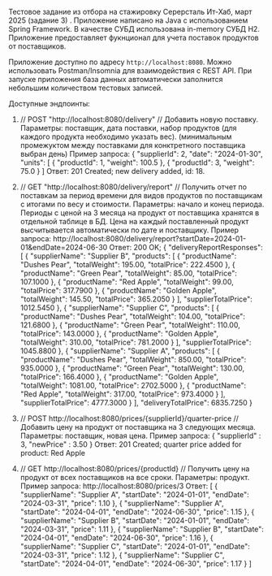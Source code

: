 Тестовое задание из отбора на стажировку Серерсталь Ит-Хаб, март 2025 (задание 3) .
Приложение написано на Java с использованием Spring Framework. В качестве СУБД использована in-memory СУБД H2.
Приложение предоставляет фукнционал для учета поставок продуктов от поставщиков.

Приложение доступно по адресу `http://localhost:8080`. Можно использовать Postman/Insomnia для взаимодействия с REST API.
При запуске приложения база данных автоматически заполнится небольшим количеством тестовых записей.

Доступные эндпоинты: 

  1. // POST "http://localhost:8080/delivery" //
     Добавить новую поставку. Параметры: поставщик, дата поставки, набор продуктов (для каждого продукта необходимо указать вес).
     (минимальным промежуктом между поставками для конктретного поставщика выбран день)
     Пример запроса:
     {
        "supplierId": 2,
        "date": "2024-01-30",
        "units": [
          {
            "productId": 1,
            "weight": 100.5
          },
          {
            "productId": 3,
            "weight": 75.0
          }
        ]
    Ответ:
    201 Created; new delivery added, id: 18.

  2. // GET "http://localhost:8080/delivery/report" //
     Получить отчет по поставкам за период времени для видов продуктов по поставщикам с итогами по весу и стоимости. Параметры: начало и конец периода.
     Периоды с ценой на 3 месяца на продукт от поставщика хранятся в отдельной таблице в БД. Цена на каждый поставленный продукт высчитывается автоматически по дате и поставщику.
     Пример запроса:
     http://localhost:8080/delivery/report?startDate=2024-01-01&endDate=2024-06-30
     Ответ:
     200 OK;
     {
	"deliveryReportResponses": [
		{
			"supplierName": "Supplier B",
			"products": [
				{
					"productName": "Dushes Pear",
					"totalWeight": 195.00,
					"totalPrice": 222.4500
				},
				{
					"productName": "Green Pear",
					"totalWeight": 85.00,
					"totalPrice": 107.1000
				},
				{
					"productName": "Red Apple",
					"totalWeight": 99.00,
					"totalPrice": 317.7900
				},
				{
					"productName": "Golden Apple",
					"totalWeight": 145.50,
					"totalPrice": 365.2050
				}
			],
			"supplierTotalPrice": 1012.5450
		},
		{
			"supplierName": "Supplier C",
			"products": [
				{
					"productName": "Dushes Pear",
					"totalWeight": 104.00,
					"totalPrice": 121.6800
				},
				{
					"productName": "Green Pear",
					"totalWeight": 110.00,
					"totalPrice": 143.0000
				},
				{
					"productName": "Golden Apple",
					"totalWeight": 310.00,
					"totalPrice": 781.2000
				}
			],
			"supplierTotalPrice": 1045.8800
		},
		{
			"supplierName": "Supplier A",
			"products": [
				{
					"productName": "Dushes Pear",
					"totalWeight": 850.00,
					"totalPrice": 935.0000
				},
				{
					"productName": "Green Pear",
					"totalWeight": 130.00,
					"totalPrice": 166.4000
				},
				{
					"productName": "Golden Apple",
					"totalWeight": 1081.00,
					"totalPrice": 2702.5000
				},
				{
					"productName": "Red Apple",
					"totalWeight": 317.00,
					"totalPrice": 973.4000
				}
			],
			"supplierTotalPrice": 4777.3000
		}
	],
	"deliveryTotalPrice": 6835.7250
}

3. // POST http://localhost:8080/prices/{supplierId}/quarter-price //
   Добавить цену на продукт от поставщика на 3 следующих месяца. Параметры: поставщик, новая цена.
   Пример запроса:
   {
	    "supplierId" : 3,
	    "newPrice" : 3.50
   }
   Ответ:
   201 Created; quarter price added for product: Red Apple

4. // GET http://localhost:8080/prices/{productId} //
   Получить цену на продукт от всех поставщиков на все сроки. Параметры: продукт.
   Пример запроса:
   http://localhost:8080/prices/3
   Ответ:
   [
	{
		"supplierName": "Supplier A",
		"startDate": "2024-01-01",
		"endDate": "2024-03-31",
		"price": 1.10
	},
	{
		"supplierName": "Supplier A",
		"startDate": "2024-04-01",
		"endDate": "2024-06-30",
		"price": 1.15
	},
	{
		"supplierName": "Supplier B",
		"startDate": "2024-01-01",
		"endDate": "2024-03-31",
		"price": 1.11
	},
	{
		"supplierName": "Supplier B",
		"startDate": "2024-04-01",
		"endDate": "2024-06-30",
		"price": 1.16
	},
	{
		"supplierName": "Supplier C",
		"startDate": "2024-01-01",
		"endDate": "2024-03-31",
		"price": 1.12
	},
	{
		"supplierName": "Supplier C",
		"startDate": "2024-04-01",
		"endDate": "2024-06-30",
		"price": 1.17
	}
]

